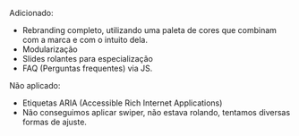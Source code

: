 Adicionado:
- Rebranding completo, utilizando uma paleta de cores que combinam com a marca e com o intuito dela. 
- Modularização
- Slides rolantes para especialização
- FAQ (Perguntas frequentes) via JS.

Não aplicado:
- Etiquetas ARIA (Accessible Rich Internet Applications)
- Não conseguimos aplicar swiper, não estava rolando, tentamos diversas formas de ajuste.
